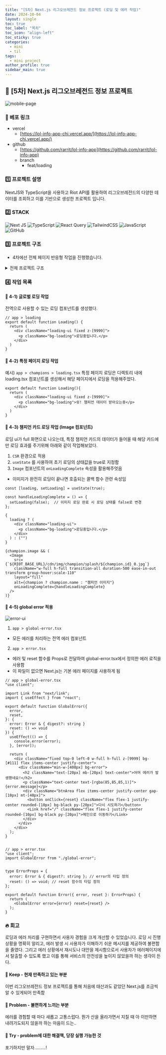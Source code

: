 ```yaml
---
title: "[5차] Next.js 리그오브레전드 정보 프로젝트 (로딩 및 에러 작업)"
date: 2024-10-04
layout: single
toc: true
toc_label: "목차"
toc_icon: "align-left"
toc_sticky: true
categories:
  - mini
  - til
tags:
  - mini project
author_profile: true
sidebar_main: true
---
```


## :ledger: [5차] Next.js 리그오브레전드 정보 프로젝트 

![mobile-page](https://github.com/user-attachments/assets/be51eab3-0ddd-4709-8955-1dbf6a5c92ff)

### :rocket: 베포 링크

- vercel
  - [https://lol-info-app-chi.vercel.app/](https://lol-info-app-chi.vercel.app/)
- github
  - [https://github.com/rarrit/lol-info-app](https://github.com/rarrit/lol-info-app)
  - branch
    - feat/loading

### :one: 프로젝트 설명

NextJS와 TypeScript을 사용하고 Riot API를 활용하여 리그오브레전드의 다양한 데이터를 조회하고 이를 기반으로 생성한 프로젝트 입니다.

### :two: STACK
![Next JS](https://img.shields.io/badge/Next-black?style=for-the-badge&logo=next.js&logoColor=white) ![TypeScript](https://img.shields.io/badge/typescript-%23007ACC.svg?style=for-the-badge&logo=typescript&logoColor=white) ![React Query](https://img.shields.io/badge/-React%20Query-FF4154?style=for-the-badge&logo=react%20query&logoColor=white) ![TailwindCSS](https://img.shields.io/badge/tailwindcss-%2338B2AC.svg?style=for-the-badge&logo=tailwind-css&logoColor=white) ![JavaScript](https://img.shields.io/badge/javascript-%23323330.svg?style=for-the-badge&logo=javascript&logoColor=%23F7DF1E) ![GitHub](https://img.shields.io/badge/github-%23121011.svg?style=for-the-badge&logo=github&logoColor=white)

### :three: 프로젝트 구조

- 4차에선 전체 페이지 반응형 작업을 진행했습니다.

<details>
<summary>전체 프로젝트 구조</summary>
📦app<br/>
 ┣ 📂_components<br/>
 ┃ ┣ 📂champions<br/>
 ┃ ┃ ┣ 📜ChampionCard.tsx<br/>
 ┃ ┃ ┗ 📜ChampionList.tsx<br/>
 ┃ ┗ 📂items<br/>
 ┃ ┃ ┣ 📜itemCard.tsx<br/>
 ┃ ┃ ┣ 📜itemDesc.tsx<br/>
 ┃ ┃ ┗ 📜itemList.tsx<br/>
 ┣ 📂api<br/>
 ┃ ┣ 📂rotation<br/>
 ┃ ┃ ┗ 📜route.ts<br/>
 ┃ ┗ 📜apiKey.ts<br/>
 ┣ 📂champions<br/>
 ┃ ┣ 📂[id]<br/>
 ┃ ┃ ┗ 📜page.tsx<br/>
 ┃ ┣ 📜layout.tsx<br/>
 ┃ ┣ 📜loading.tsx<br/>
 ┃ ┗ 📜page.tsx<br/>
 ┣ 📂fonts<br/>
 ┃ ┣ 📜GeistMonoVF.woff<br/>
 ┃ ┗ 📜GeistVF.woff<br/>
 ┣ 📂items<br/>
 ┃ ┣ 📜loading.tsx<br/>
 ┃ ┗ 📜page.tsx<br/>
 ┣ 📂rotation<br/>
 ┃ ┣ 📜loading.tsx<br/>
 ┃ ┗ 📜page.tsx<br/>
 ┣ 📂types<br/>
 ┃ ┣ 📜Champion.ts<br/>
 ┃ ┣ 📜ChampionRotation.ts<br/>
 ┃ ┗ 📜Item.ts<br/>
 ┣ 📂utils<br/>
 ┃ ┣ 📜riotApi.ts<br/>
 ┃ ┗ 📜serverApi.ts<br/>
 ┣ 📜favicon.ico<br/>
 ┣ 📜global-error.tsx<br/>
 ┣ 📜globals.css<br/>
 ┣ 📜layout.tsx<br/>
 ┣ 📜loading.tsx<br/>
 ┗ 📜page.tsx
</details>

### :four: 작업 목록

#### :pushpin: 4-1) 글로벌 로딩 작업
전역으로 사용할 수 있는 로딩 컴포넌트를 생성했다.

```tsx
// app > loading
export default function Loading() {
  return (
    <div className="loading-ui fixed z-[9999]">
      <p className="bg-loading">로딩중입니다.</p>
    </div>
  )
}
```

#### :pushpin: 4-2) 특정 페이지 로딩 작업
예시) `app > champions > loading.tsx` 특정 페이지 로딩은 디렉토리 내에 loading.tsx 컴포넌트를 생성해서 해당 페이지에서 로딩을 적용해주었다.

```tsx
export default function Loading(){
  return (
    <div className="loading-ui fixed z-[9999]">
      <p className="bg-loading">쉿! 챔피언 데이터 받아오는중</p>
    </div>
  )
}
```

#### :pushpin: 4-3) 챔피언 카드 로딩 작업 (Image 컴포넌트)
로딩 ui가 full 화면으로 나오는데, 특정 챔피언 카드의 데이터가 들어올 때 해당 카드에만 로딩 효과를 주기위해 아래와 같이 작업해보았다.

1. `CSR` 환경으로 적용
2. `useState` 를 사용하여 초기 로딩의 상태값을 true로 지정함
3. `Image` 컴포넌트의 `onLoadingComplete` 속성을 활용해주엇음
  - 이미지가 완전히 로딩이 끝나면 호출되는 콜백 함수 관련 속성임


```tsx
const [loading, setLoading] = useState(true);

const handleLoadingComplete = () => {
  setLoading(false);  // 이미지 로딩 완료 시 로딩 상태를 false로 변경
};

{
  loading ? (
    <div className="loading-ui">
      <p className="bg-loading">로딩중입니다.</p>
    </div>
  ) : ("")
}

{champion.image && (
  <Image 
    src={`${RIOT_BASE_URL}/cdn/img/champion/splash/${champion.id}_0.jpg`} 
    className="w-full h-full transition-all duration-500 ease-in-out transform group-hover:scale-110"
    layout="fill"
    alt={champion ? champion.name : "챔피언 이미지"} 
    onLoadingComplete={handleLoadingComplete}         
  />
)}
```

#### :pushpin: 4-5) global error 적용

![error-ui](https://github.com/user-attachments/assets/59c13abf-1f4f-4b8d-a46a-eba58be59d56)

1. `app > global-error.tsx` 
  - 모든 에러를 처리하는 전역 에러 컴포넌트
2. `app > error.tsx`
  - 에러 및 reset 함수를 Props로 전달하여 global-error.tsx에서 정의한 에러 로직을 사용함
  - 이 파일이 없으면 Next.js는 기본 에러 페이지를 사용하게 됨

```tsx
// app > global-error.tsx
"use client";

import Link from "next/link";
import { useEffect } from "react";

export default function GlobalError({
  error,
  reset,
}: {
  error: Error & { digest?: string }
  reset: () => void
}) {
  useEffect(() => {
    console.error(error);
  }, [error]);

  return (
    <div className="fixed top-0 left-0 w-full h-full z-[9999] bg-[#111] flex items-center justify-center">
      <div className="min-w-[400px] bg-error">
        <h2 className="text-[20px] mb-[20px] text-center">어머 에러가 발생했네요!</h2>
        <p className="text-center text-[rgba(85,85,85,1)]">{error.message}</p>
        <div className="btnArea flex items-center justify-center gap-[10px] mt-[40px]">
          <button onClick={reset} className="flex flex-1 justify-center rounded-[10px] bg-black py-[20px]">다시 시도하기</button>          
          <Link href="/" className="flex flex-1 justify-center rounded-[10px] bg-black py-[20px]">메인으로 이동하기</Link>
        </div>        
      </div>
    </div>
  );
}


// app > error.tsx
"use client";
import GlobalError from "./global-error";


type ErrorProps = {
  error: Error & { digest?: string }; // error의 타입 정의
  reset: () => void; // reset 함수의 타입 정의
};

export default function Error({ error, reset }: ErrorProps) {
  return (
    <GlobalError error={error} reset={reset} />
  );
}
```

### :fire: 회고
로딩과 에러 처리를 구현하면서 사용자 경험을 크게 개선할 수 있었습니다. 로딩 시 진행 상황을 명확히 알리고, 에러 발생 시 사용자가 이해하기 쉬운 메시지를 제공하여 불편함을 줄였다. 그리고 에러 상황에서 재시도나 대안을 제시함으로서 사용자가 에러페이지에서 탈출할 수 있도록 했고 이를 통해 서비스의 안전성을 높이지 않았을까 하는 생각이 든다.

#### :pushpin: Keep - 현재 만족하고 있는 부분
이번 리그오브레전드 정보 프로젝트를 통해 처음에 태산과도 같았던 Next.js를 조금씩 알 수 있게되어 만족함

#### :pushpin: Problem - 불편하게 느끼는 부분
에러를 경험할 때 마다 새롭고 고통스럽다. 뭔가 산을 올라가면서 지칠 때 아 이만하면 내려가도되지 않을까 하는 마음이 드는..

#### :pushpin: Try - problem에 대한 해결책, 당장 실행 가능한 것
포기하지만 말자.........!